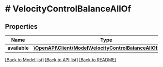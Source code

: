 # # VelocityControlBalanceAllOf

## Properties

Name | Type | Description | Notes
------------ | ------------- | ------------- | -------------
**available** | [**\OpenAPI\Client\Model\VelocityControlBalanceAllOfAvailable**](VelocityControlBalanceAllOfAvailable.md) |  | [optional]

[[Back to Model list]](../../README.md#models) [[Back to API list]](../../README.md#endpoints) [[Back to README]](../../README.md)
